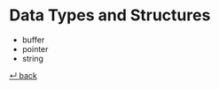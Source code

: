Data Types and Structures
=========================

- buffer
- pointer
- string

[↵ back](../README.md)